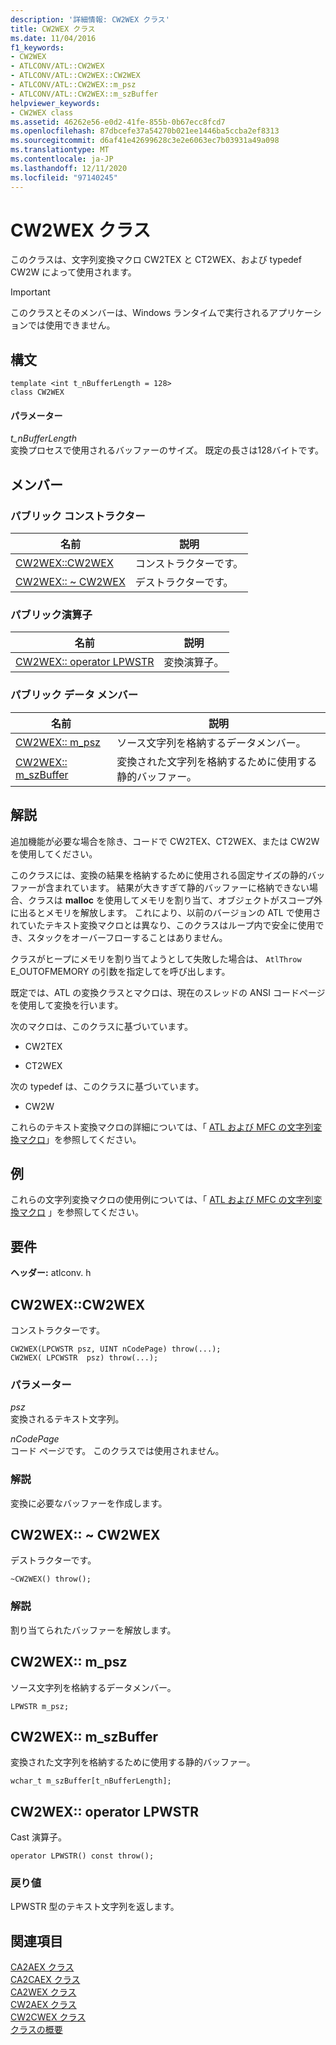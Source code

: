 ```yaml
---
description: '詳細情報: CW2WEX クラス'
title: CW2WEX クラス
ms.date: 11/04/2016
f1_keywords:
- CW2WEX
- ATLCONV/ATL::CW2WEX
- ATLCONV/ATL::CW2WEX::CW2WEX
- ATLCONV/ATL::CW2WEX::m_psz
- ATLCONV/ATL::CW2WEX::m_szBuffer
helpviewer_keywords:
- CW2WEX class
ms.assetid: 46262e56-e0d2-41fe-855b-0b67ecc8fcd7
ms.openlocfilehash: 87dbcefe37a54270b021ee1446ba5ccba2ef8313
ms.sourcegitcommit: d6af41e42699628c3e2e6063ec7b03931a49a098
ms.translationtype: MT
ms.contentlocale: ja-JP
ms.lasthandoff: 12/11/2020
ms.locfileid: "97140245"
---
```

# <a name="cw2wex-class"></a>CW2WEX クラス

このクラスは、文字列変換マクロ CW2TEX と CT2WEX、および typedef CW2W によって使用されます。

> [!IMPORTANT]
> このクラスとそのメンバーは、Windows ランタイムで実行されるアプリケーションでは使用できません。

## <a name="syntax"></a>構文

```
template <int t_nBufferLength = 128>
class CW2WEX
```

#### <a name="parameters"></a>パラメーター

*t_nBufferLength*<br/>
変換プロセスで使用されるバッファーのサイズ。 既定の長さは128バイトです。

## <a name="members"></a>メンバー

### <a name="public-constructors"></a>パブリック コンストラクター

|名前|説明|
|----------|-----------------|
|[CW2WEX::CW2WEX](#cw2wex)|コンストラクターです。|
|[CW2WEX:: ~ CW2WEX](#dtor)|デストラクターです。|

### <a name="public-operators"></a>パブリック演算子

|名前|説明|
|----------|-----------------|
|[CW2WEX:: operator LPWSTR](#operator_lpwstr)|変換演算子。|

### <a name="public-data-members"></a>パブリック データ メンバー

|名前|説明|
|----------|-----------------|
|[CW2WEX:: m_psz](#m_psz)|ソース文字列を格納するデータメンバー。|
|[CW2WEX:: m_szBuffer](#m_szbuffer)|変換された文字列を格納するために使用する静的バッファー。|

## <a name="remarks"></a>解説

追加機能が必要な場合を除き、コードで CW2TEX、CT2WEX、または CW2W を使用してください。

このクラスには、変換の結果を格納するために使用される固定サイズの静的バッファーが含まれています。 結果が大きすぎて静的バッファーに格納できない場合、クラスは **malloc** を使用してメモリを割り当て、オブジェクトがスコープ外に出るとメモリを解放します。 これにより、以前のバージョンの ATL で使用されていたテキスト変換マクロとは異なり、このクラスはループ内で安全に使用でき、スタックをオーバーフローすることはありません。

クラスがヒープにメモリを割り当てようとして失敗した場合は、 `AtlThrow` E_OUTOFMEMORY の引数を指定してを呼び出します。

既定では、ATL の変換クラスとマクロは、現在のスレッドの ANSI コードページを使用して変換を行います。

次のマクロは、このクラスに基づいています。

- CW2TEX

- CT2WEX

次の typedef は、このクラスに基づいています。

- CW2W

これらのテキスト変換マクロの詳細については、「 [ATL および MFC の文字列変換マクロ](string-conversion-macros.md)」を参照してください。

## <a name="example"></a>例

これらの文字列変換マクロの使用例については、「 [ATL および MFC の文字列変換マクロ](string-conversion-macros.md) 」を参照してください。

## <a name="requirements"></a>要件

**ヘッダー:** atlconv. h

## <a name="cw2wexcw2wex"></a><a name="cw2wex"></a> CW2WEX::CW2WEX

コンストラクターです。

```
CW2WEX(LPCWSTR psz, UINT nCodePage) throw(...);
CW2WEX( LPCWSTR  psz) throw(...);
```

### <a name="parameters"></a>パラメーター

*psz*<br/>
変換されるテキスト文字列。

*nCodePage*<br/>
コード ページです。 このクラスでは使用されません。

### <a name="remarks"></a>解説

変換に必要なバッファーを作成します。

## <a name="cw2wexcw2wex"></a><a name="dtor"></a> CW2WEX:: ~ CW2WEX

デストラクターです。

```
~CW2WEX() throw();
```

### <a name="remarks"></a>解説

割り当てられたバッファーを解放します。

## <a name="cw2wexm_psz"></a><a name="m_psz"></a> CW2WEX:: m_psz

ソース文字列を格納するデータメンバー。

```
LPWSTR m_psz;
```

## <a name="cw2wexm_szbuffer"></a><a name="m_szbuffer"></a> CW2WEX:: m_szBuffer

変換された文字列を格納するために使用する静的バッファー。

```
wchar_t m_szBuffer[t_nBufferLength];
```

## <a name="cw2wexoperator-lpwstr"></a><a name="operator_lpwstr"></a> CW2WEX:: operator LPWSTR

Cast 演算子。

```
operator LPWSTR() const throw();
```

### <a name="return-value"></a>戻り値

LPWSTR 型のテキスト文字列を返します。

## <a name="see-also"></a>関連項目

[CA2AEX クラス](../../atl/reference/ca2aex-class.md)<br/>
[CA2CAEX クラス](../../atl/reference/ca2caex-class.md)<br/>
[CA2WEX クラス](../../atl/reference/ca2wex-class.md)<br/>
[CW2AEX クラス](../../atl/reference/cw2aex-class.md)<br/>
[CW2CWEX クラス](../../atl/reference/cw2cwex-class.md)<br/>
[クラスの概要](../../atl/atl-class-overview.md)
